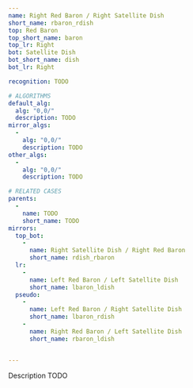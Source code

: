 ```yaml
---
name: Right Red Baron / Right Satellite Dish
short_name: rbaron_rdish
top: Red Baron
top_short_name: baron
top_lr: Right
bot: Satellite Dish
bot_short_name: dish
bot_lr: Right

recognition: TODO

# ALGORITHMS
default_alg:
  alg: "0,0/"
  description: TODO
mirror_algs:
  -
    alg: "0,0/"
    description: TODO
other_algs:
  -
    alg: "0,0/"
    description: TODO

# RELATED CASES
parents:
  -
    name: TODO
    short_name: TODO
mirrors:
  top_bot:
    -
      name: Right Satellite Dish / Right Red Baron
      short_name: rdish_rbaron
  lr:
    -
      name: Left Red Baron / Left Satellite Dish
      short_name: lbaron_ldish
  pseudo:
    -
      name: Left Red Baron / Right Satellite Dish
      short_name: lbaron_rdish
    -
      name: Right Red Baron / Left Satellite Dish
      short_name: rbaron_ldish


---
```


Description TODO

